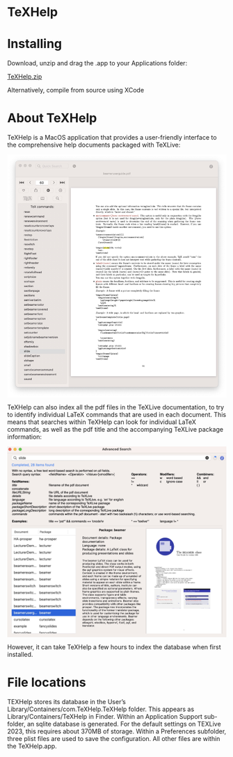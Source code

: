 # TeXHelp

# Installing

Download, unzip and drag the .app to your Applications folder:

<a id="raw-url" href="https://github.com/ndsims/TeXHelp/releases/download/v1.0/TeXHelp.zip">TeXHelp.zip</a>

Alternatively, compile from source using XCode


# About TeXHelp

TeXHelp is a MacOS application that provides a user-friendly interface to the comprehensive help documents packaged with TeXLive:

<img src="UserGuide/HelpDoc.jpg" width="600px" align="center"> 

TeXHelp can also index all the pdf files in the TeXLive documentation, to try to identify individual LaTeX commands that are used in each document. This means that searches within TeXHelp can look for individual LaTeX commands, as well as the pdf title and the accompanying TeXLive package information:

<img src="UserGuide/AdvancedSearch.jpg" width="600px" align="center"> 

However, it can take TeXHelp a few hours to index the database when first installed.



# File locations
TEXHelp stores its database in the User’s Library/Containers/com.TeXHelp.TeXHelp folder. This appears as Library/Containers/TeXHelp in Finder. Within an Application Support sub- folder, an sqlite database is generated. For the default settings on TEXLive 2023, this requires about 370MB of storage. Within a Preferences subfolder, three plist files are used to save the configuration. All other files are within the TeXHelp.app.
